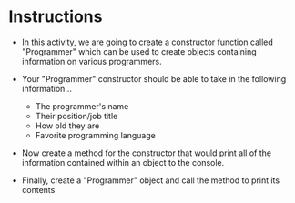 # **Instructions**

* In this activity, we are going to create a constructor function called "Programmer" which can be used to create objects containing information on various programmers.

* Your "Programmer" constructor should be able to take in the following information...

  * The programmer's name
  * Their position/job title
  * How old they are
  * Favorite programming language

* Now create a method for the constructor that would print all of the information contained within an object to the console.

* Finally, create a "Programmer" object and call the method to print its contents
